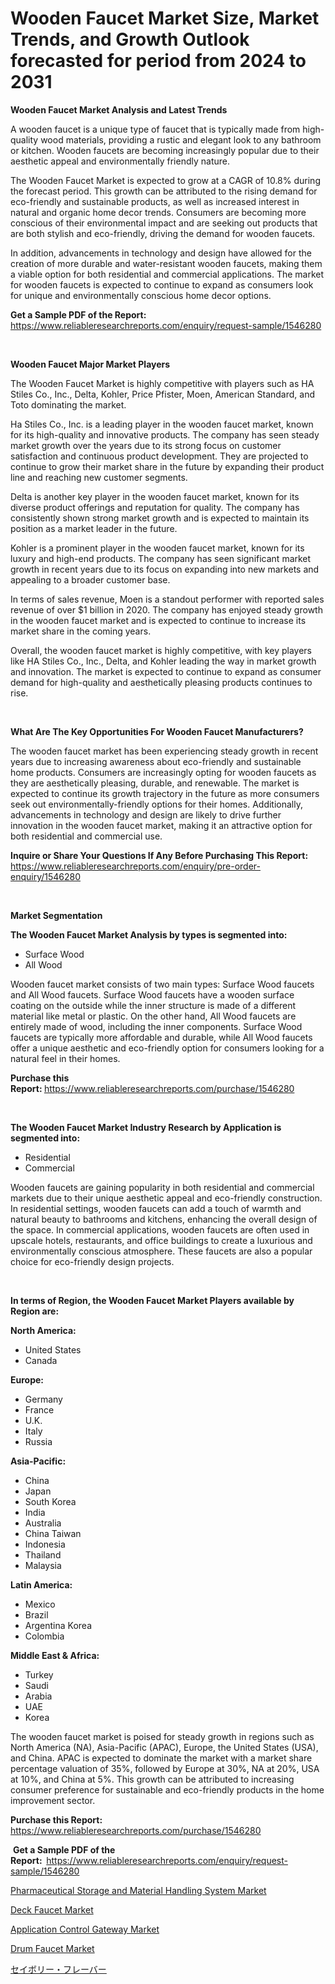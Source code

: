 <p><h1>Wooden Faucet Market Size, Market Trends, and Growth Outlook forecasted for period from 2024 to 2031</h1></p><p><strong>Wooden Faucet Market Analysis and Latest Trends</strong></p>
<p><p>A wooden faucet is a unique type of faucet that is typically made from high-quality wood materials, providing a rustic and elegant look to any bathroom or kitchen. Wooden faucets are becoming increasingly popular due to their aesthetic appeal and environmentally friendly nature.</p><p>The Wooden Faucet Market is expected to grow at a CAGR of 10.8% during the forecast period. This growth can be attributed to the rising demand for eco-friendly and sustainable products, as well as increased interest in natural and organic home decor trends. Consumers are becoming more conscious of their environmental impact and are seeking out products that are both stylish and eco-friendly, driving the demand for wooden faucets.</p><p>In addition, advancements in technology and design have allowed for the creation of more durable and water-resistant wooden faucets, making them a viable option for both residential and commercial applications. The market for wooden faucets is expected to continue to expand as consumers look for unique and environmentally conscious home decor options.</p></p>
<p><strong>Get a Sample PDF of the Report:&nbsp;</strong> <a href="https://www.reliableresearchreports.com/enquiry/request-sample/1546280">https://www.reliableresearchreports.com/enquiry/request-sample/1546280</a></p>
<p>&nbsp;</p>
<p><strong>Wooden Faucet Major Market Players</strong></p>
<p><p>The Wooden Faucet Market is highly competitive with players such as HA Stiles Co., Inc., Delta, Kohler, Price Pfister, Moen, American Standard, and Toto dominating the market. </p><p>Ha Stiles Co., Inc. is a leading player in the wooden faucet market, known for its high-quality and innovative products. The company has seen steady market growth over the years due to its strong focus on customer satisfaction and continuous product development. They are projected to continue to grow their market share in the future by expanding their product line and reaching new customer segments.</p><p>Delta is another key player in the wooden faucet market, known for its diverse product offerings and reputation for quality. The company has consistently shown strong market growth and is expected to maintain its position as a market leader in the future.</p><p>Kohler is a prominent player in the wooden faucet market, known for its luxury and high-end products. The company has seen significant market growth in recent years due to its focus on expanding into new markets and appealing to a broader customer base.</p><p>In terms of sales revenue, Moen is a standout performer with reported sales revenue of over $1 billion in 2020. The company has enjoyed steady growth in the wooden faucet market and is expected to continue to increase its market share in the coming years. </p><p>Overall, the wooden faucet market is highly competitive, with key players like HA Stiles Co., Inc., Delta, and Kohler leading the way in market growth and innovation. The market is expected to continue to expand as consumer demand for high-quality and aesthetically pleasing products continues to rise.</p></p>
<p>&nbsp;</p>
<p><strong>What Are The Key Opportunities For Wooden Faucet Manufacturers?</strong></p>
<p><p>The wooden faucet market has been experiencing steady growth in recent years due to increasing awareness about eco-friendly and sustainable home products. Consumers are increasingly opting for wooden faucets as they are aesthetically pleasing, durable, and renewable. The market is expected to continue its growth trajectory in the future as more consumers seek out environmentally-friendly options for their homes. Additionally, advancements in technology and design are likely to drive further innovation in the wooden faucet market, making it an attractive option for both residential and commercial use.</p></p>
<p><strong>Inquire or Share Your Questions If Any Before Purchasing This Report:</strong> <a href="https://www.reliableresearchreports.com/enquiry/pre-order-enquiry/1546280">https://www.reliableresearchreports.com/enquiry/pre-order-enquiry/1546280</a></p>
<p>&nbsp;</p>
<p><strong>Market Segmentation</strong></p>
<p><strong>The Wooden Faucet Market Analysis by types is segmented into:</strong></p>
<p><ul><li>Surface Wood</li><li>All Wood</li></ul></p>
<p><p>Wooden faucet market consists of two main types: Surface Wood faucets and All Wood faucets. Surface Wood faucets have a wooden surface coating on the outside while the inner structure is made of a different material like metal or plastic. On the other hand, All Wood faucets are entirely made of wood, including the inner components. Surface Wood faucets are typically more affordable and durable, while All Wood faucets offer a unique aesthetic and eco-friendly option for consumers looking for a natural feel in their homes.</p></p>
<p><strong>Purchase this Report:&nbsp;</strong><a href="https://www.reliableresearchreports.com/purchase/1546280">https://www.reliableresearchreports.com/purchase/1546280</a></p>
<p>&nbsp;</p>
<p><strong>The Wooden Faucet Market Industry Research by Application is segmented into:</strong></p>
<p><ul><li>Residential</li><li>Commercial</li></ul></p>
<p><p>Wooden faucets are gaining popularity in both residential and commercial markets due to their unique aesthetic appeal and eco-friendly construction. In residential settings, wooden faucets can add a touch of warmth and natural beauty to bathrooms and kitchens, enhancing the overall design of the space. In commercial applications, wooden faucets are often used in upscale hotels, restaurants, and office buildings to create a luxurious and environmentally conscious atmosphere. These faucets are also a popular choice for eco-friendly design projects.</p></p>
<p>&nbsp;</p>
<p><strong>In terms of Region, the Wooden Faucet Market Players available by Region are:</strong></p>
<p>
    <p> <strong> North America: </strong>
        <ul>
            <li>United States</li>
            <li>Canada</li>
        </ul>
        </p> 
    <p> <strong> Europe: </strong>
        <ul>
            <li>Germany</li>
            <li>France</li>
            <li>U.K.</li>
            <li>Italy</li>
            <li>Russia</li>
        </ul>
        </p> 
    <p> <strong> Asia-Pacific: </strong>
        <ul>
            <li>China</li>
            <li>Japan</li>
            <li>South Korea</li>
            <li>India</li>
            <li>Australia</li>
            <li>China Taiwan</li>
            <li>Indonesia</li>
            <li>Thailand</li>
            <li>Malaysia</li>
        </ul>
        </p> 
    <p> <strong> Latin America: </strong>
        <ul>
            <li>Mexico</li>
            <li>Brazil</li>
            <li>Argentina Korea</li>
            <li>Colombia</li>
        </ul>
        </p> 
    <p> <strong> Middle East & Africa: </strong>
        <ul>
            <li>Turkey</li>
            <li>Saudi</li>
            <li>Arabia</li>
            <li>UAE</li>
            <li>Korea</li>
        </ul>
    </p>
    </p>
<p><p>The wooden faucet market is poised for steady growth in regions such as North America (NA), Asia-Pacific (APAC), Europe, the United States (USA), and China. APAC is expected to dominate the market with a market share percentage valuation of 35%, followed by Europe at 30%, NA at 20%, USA at 10%, and China at 5%. This growth can be attributed to increasing consumer preference for sustainable and eco-friendly products in the home improvement sector.</p></p>
<p><strong>Purchase this Report: </strong><a href="https://www.reliableresearchreports.com/purchase/1546280">https://www.reliableresearchreports.com/purchase/1546280</a></p>
<p>&nbsp;<strong>Get a Sample PDF of the Report:&nbsp;&nbsp;</strong><a href="https://www.reliableresearchreports.com/enquiry/request-sample/1546280">https://www.reliableresearchreports.com/enquiry/request-sample/1546280</a></p>
<p><strong></strong></p>
<p><p><a href="https://issuu.com/reportprime-2/docs/pharmaceutical-storage-and-material-handling-syste">Pharmaceutical Storage and Material Handling System Market</a></p><p><a href="https://github.com/jerrycopelandthomaswsqd8q/Market-Research-Report-List-1/blob/main/deck-faucet-market.md">Deck Faucet Market</a></p><p><a href="https://issuu.com/reportprime-2/docs/application-control-gateway-market-size-2030.pptx">Application Control Gateway Market</a></p><p><a href="https://github.com/brenzgnarento/Market-Research-Report-List-1/blob/main/drum-faucet-market.md">Drum Faucet Market</a></p><p><a href="https://github.com/jkjreqjscoxx7/Market-Research-Report-List-1/blob/main/69869493590.md">セイボリー・フレーバー</a></p></p>